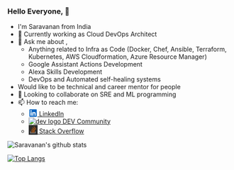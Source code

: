 ### Hello Everyone, 👋
- I'm Saravanan from India 
- 🔭 Currently working as Cloud DevOps Architect
- 💬 Ask me about ,
  - Anything related to Infra as Code (Docker, Chef, Ansible, Terraform, Kubernetes, AWS Cloudformation, Azure Resource Manager)
  - Google Assistant Actions Development
  - Alexa Skills Development
  - DevOps and Automated self-healing systems
- Would like to be technical and career mentor for people
- 👯 Looking to collaborate on SRE and ML programming
- 📫 How to reach me:
  - [<img src="https://github.com/chefgs/repo_images/blob/master/lin.PNG" alt="dev logo" width="20" style="vertical-align:bottom"/> LinkedIn](https://www.linkedin.com/in/saravanan-gnanaguru-1941a919/)
  - [<img src="https://d2fltix0v2e0sb.cloudfront.net/dev-badge.svg" alt="dev logo" width="20" style="vertical-align:bottom"/> DEV Community](https://dev.to/chefgs)
  - [<img src="https://github.com/chefgs/repo_images/blob/master/sof.PNG" alt="dev logo" width="20" style="vertical-align:bottom"/> Stack Overflow](https://stackoverflow.com/users/4923204/saravanan-g?tab=profile)

![Saravanan's github stats](https://github-readme-stats.vercel.app/api?username=chefgs&show_icons=true&theme=dark)

[![Top Langs](https://github-readme-stats.vercel.app/api/top-langs/?username=chefgs&langs_count=10)](https://github.com/chefgs/github-readme-stats)

<!--
![Top Langs](https://github-readme-stats.vercel.app/api/top-langs/?username=chefgs&layout=compact)
[![Saravanan's DEV Profile](https://d2fltix0v2e0sb.cloudfront.net/dev-badge.svg)](https://dev.to/chefgs)
**chefgs/chefgs** is a ✨ _special_ ✨ repository because its `README.md` (this file) appears on your GitHub profile.

Here are some ideas to get you started:

- 🔭 I’m currently working on ...
- 🌱 I’m currently learning ...
- 👯 I’m looking to collaborate on ...
- 🤔 I’m looking for help with ...
- 💬 Ask me about ...
- 📫 How to reach me: ...
- 😄 Pronouns: ...
- ⚡ Fun fact: ...
-->
